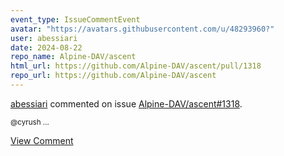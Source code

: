 ```yaml
---
event_type: IssueCommentEvent
avatar: "https://avatars.githubusercontent.com/u/48293960?"
user: abessiari
date: 2024-08-22
repo_name: Alpine-DAV/ascent
html_url: https://github.com/Alpine-DAV/ascent/pull/1318
repo_url: https://github.com/Alpine-DAV/ascent
---
```


<a href='https://github.com/abessiari' target='_blank'>abessiari</a> commented on issue <a href='https://github.com/Alpine-DAV/ascent/pull/1318' target='_blank'>Alpine-DAV/ascent#1318</a>.

<small>@cyrush ...</small>

<a href='https://github.com/Alpine-DAV/ascent/pull/1318' target='_blank'>View Comment</a>